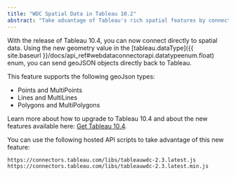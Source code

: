 ```yaml
---
title: "WDC Spatial Data in Tableau 10.2"
abstract: "Take advantage of Tableau's rich spatial features by connecting directly to geoJSON data via the web data connector."
---
```


With the release of Tableau 10.4, you can now connect directly to spatial data.  Using the new geometry value in the [tableau.dataType]({{ site.baseurl }}/docs/api_ref#webdataconnectorapi.datatypeenum.float) enum, you can send geoJSON objects directly back to Tableau.  

This feature supports the following geoJson types:

* Points and MultiPoints 
* Lines and MultiLines
* Polygons and MultiPolygons


Learn more about how to upgrade to Tableau 10.4 and about the new features available here: [Get Tableau 10.4](https://www.tableau.com/new-features/10.4).

You can use the following hosted API scripts to take advantage of this new feature: 

```
https://connectors.tableau.com/libs/tableauwdc-2.3.latest.js
https://connectors.tableau.com/libs/tableauwdc-2.3.latest.min.js
```